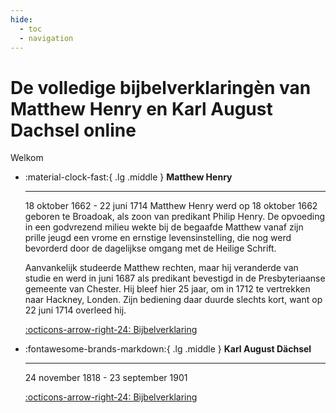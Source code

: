 ```yaml
---
hide:
  - toc
  - navigation
---
```


# De volledige bijbelverklaringèn van Matthew Henry en Karl August Dachsel online

Welkom 



<div class="grid cards" markdown>

-   :material-clock-fast:{ .lg .middle } __Matthew Henry__

    ---

    18 oktober 1662 - 22 juni 1714
    Matthew Henry werd op 18 oktober 1662 geboren te Broadoak, als zoon van predikant Philip Henry. De opvoeding in een godvrezend milieu wekte bij de begaafde Matthew vanaf zijn prille jeugd een vrome en ernstige levensinstelling, die nog werd bevorderd door de dagelijkse omgang met de Heilige Schrift.
    
    Aanvankelijk studeerde Matthew rechten, maar hij veranderde van studie en werd in juni 1687 als predikant bevestigd in de Presbyteriaanse gemeente van Chester. Hij bleef hier 25 jaar, om in 1712 te vertrekken naar Hackney, Londen. Zijn bediening daar duurde slechts kort, want op 22 juni 1714 overleed hij.

    [:octicons-arrow-right-24: Bijbelverklaring](https://matthewhenry.online)

-   :fontawesome-brands-markdown:{ .lg .middle } __Karl August Dächsel__

    ---

    24 november 1818 - 23 september 1901

    [:octicons-arrow-right-24: Bijbelverklaring](#)



</div>